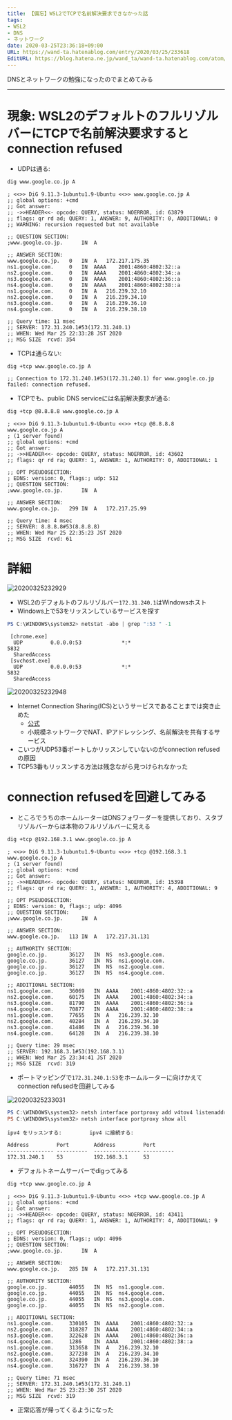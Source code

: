 ```yaml
---
title: 【備忘】WSL2でTCPで名前解決要求できなかった話
tags:
- WSL2
- DNS
- ネットワーク
date: 2020-03-25T23:36:18+09:00
URL: https://wand-ta.hatenablog.com/entry/2020/03/25/233618
EditURL: https://blog.hatena.ne.jp/wand_ta/wand-ta.hatenablog.com/atom/entry/26006613540463881
---
```



DNSとネットワークの勉強になったのでまとめてみる

-------------------------------------

# 現象: WSL2のデフォルトのフルリゾルバーにTCPで名前解決要求するとconnection refused #


- UDPは通る:

```sh
dig www.google.co.jp A
```

```
; <<>> DiG 9.11.3-1ubuntu1.9-Ubuntu <<>> www.google.co.jp A
;; global options: +cmd
;; Got answer:
;; ->>HEADER<<- opcode: QUERY, status: NOERROR, id: 63879
;; flags: qr rd ad; QUERY: 1, ANSWER: 9, AUTHORITY: 0, ADDITIONAL: 0
;; WARNING: recursion requested but not available

;; QUESTION SECTION:
;www.google.co.jp.		IN	A

;; ANSWER SECTION:
www.google.co.jp.	0	IN	A	172.217.175.35
ns1.google.com.		0	IN	AAAA	2001:4860:4802:32::a
ns2.google.com.		0	IN	AAAA	2001:4860:4802:34::a
ns3.google.com.		0	IN	AAAA	2001:4860:4802:36::a
ns4.google.com.		0	IN	AAAA	2001:4860:4802:38::a
ns1.google.com.		0	IN	A	216.239.32.10
ns2.google.com.		0	IN	A	216.239.34.10
ns3.google.com.		0	IN	A	216.239.36.10
ns4.google.com.		0	IN	A	216.239.38.10

;; Query time: 11 msec
;; SERVER: 172.31.240.1#53(172.31.240.1)
;; WHEN: Wed Mar 25 22:33:28 JST 2020
;; MSG SIZE  rcvd: 354
```


- TCPは通らない:

``` sh
dig +tcp www.google.co.jp A
```

```
;; Connection to 172.31.240.1#53(172.31.240.1) for www.google.co.jp failed: connection refused.
```


- TCPでも、public DNS serviceには名前解決要求が通る:


```sh
dig +tcp @8.8.8.8 www.google.co.jp A
```

```
; <<>> DiG 9.11.3-1ubuntu1.9-Ubuntu <<>> +tcp @8.8.8.8 www.google.co.jp A
; (1 server found)
;; global options: +cmd
;; Got answer:
;; ->>HEADER<<- opcode: QUERY, status: NOERROR, id: 43602
;; flags: qr rd ra; QUERY: 1, ANSWER: 1, AUTHORITY: 0, ADDITIONAL: 1

;; OPT PSEUDOSECTION:
; EDNS: version: 0, flags:; udp: 512
;; QUESTION SECTION:
;www.google.co.jp.		IN	A

;; ANSWER SECTION:
www.google.co.jp.	299	IN	A	172.217.25.99

;; Query time: 4 msec
;; SERVER: 8.8.8.8#53(8.8.8.8)
;; WHEN: Wed Mar 25 22:35:23 JST 2020
;; MSG SIZE  rcvd: 61
```


# 詳細 #

![20200325232929](../../../imgs/20200325232929.png)

- WSL2のデフォルトのフルリゾルバー`172.31.240.1`はWindowsホスト
- Windows上で53をリッスンしているサービスを探す

```powershell
PS C:\WINDOWS\system32> netstat -abo | grep ":53 " -1
```


```
 [chrome.exe]
  UDP         0.0.0.0:53             *:*                                    5832
  SharedAccess
 [svchost.exe]
  UDP         0.0.0.0:53             *:*                                    5832
  SharedAccess
```

![20200325232948](../../../imgs/20200325232948.png)

- Internet Connection Sharing(ICS)というサービスであることまでは突き止めた
    - [公式](https://support.microsoft.com/ja-jp/help/324286/how-to-set-up-internet-connection-sharing-in-windows-server-2003)
    - 小規模ネットワークでNAT、IPアドレッシング、名前解決を共有するサービス
- こいつがUDP53番ポートしかリッスンしていないのがconnection refusedの原因
- TCP53番もリッスンする方法は残念ながら見つけられなかった


# connection refusedを回避してみる #

- ところでうちのホームルーターはDNSフォワーダーを提供しており、スタブリゾルバーからは本物のフルリゾルバーに見える

```sh
dig +tcp @192.168.3.1 www.google.co.jp A
```

```
; <<>> DiG 9.11.3-1ubuntu1.9-Ubuntu <<>> +tcp @192.168.3.1 www.google.co.jp A
; (1 server found)
;; global options: +cmd
;; Got answer:
;; ->>HEADER<<- opcode: QUERY, status: NOERROR, id: 15398
;; flags: qr rd ra; QUERY: 1, ANSWER: 1, AUTHORITY: 4, ADDITIONAL: 9

;; OPT PSEUDOSECTION:
; EDNS: version: 0, flags:; udp: 4096
;; QUESTION SECTION:
;www.google.co.jp.		IN	A

;; ANSWER SECTION:
www.google.co.jp.	113	IN	A	172.217.31.131

;; AUTHORITY SECTION:
google.co.jp.		36127	IN	NS	ns3.google.com.
google.co.jp.		36127	IN	NS	ns1.google.com.
google.co.jp.		36127	IN	NS	ns2.google.com.
google.co.jp.		36127	IN	NS	ns4.google.com.

;; ADDITIONAL SECTION:
ns1.google.com.		36069	IN	AAAA	2001:4860:4802:32::a
ns2.google.com.		60175	IN	AAAA	2001:4860:4802:34::a
ns3.google.com.		81790	IN	AAAA	2001:4860:4802:36::a
ns4.google.com.		70877	IN	AAAA	2001:4860:4802:38::a
ns1.google.com.		77655	IN	A	216.239.32.10
ns2.google.com.		40284	IN	A	216.239.34.10
ns3.google.com.		41486	IN	A	216.239.36.10
ns4.google.com.		64128	IN	A	216.239.38.10

;; Query time: 29 msec
;; SERVER: 192.168.3.1#53(192.168.3.1)
;; WHEN: Wed Mar 25 23:34:41 JST 2020
;; MSG SIZE  rcvd: 319
```

- ポートマッピングで`172.31.240.1:53`をホームルーターに向けかえてconnection refusedを回避してみる

![20200325233031](../../../imgs/20200325233031.png)

```powershell
PS C:\WINDOWS\system32> netsh interface portproxy add v4tov4 listenaddress=172.31.240.1 listenport=53 connectaddress=192.168.3.1
PS C:\WINDOWS\system32> netsh interface portproxy show all
```

```
ipv4 をリッスンする:         ipv4 に接続する:

Address         Port        Address         Port
--------------- ----------  --------------- ----------
172.31.240.1    53          192.168.3.1     53

```

- デフォルトネームサーバーでdigってみる

```sh
dig +tcp www.google.co.jp A
```

```
; <<>> DiG 9.11.3-1ubuntu1.9-Ubuntu <<>> +tcp www.google.co.jp A
;; global options: +cmd
;; Got answer:
;; ->>HEADER<<- opcode: QUERY, status: NOERROR, id: 43411
;; flags: qr rd ra; QUERY: 1, ANSWER: 1, AUTHORITY: 4, ADDITIONAL: 9

;; OPT PSEUDOSECTION:
; EDNS: version: 0, flags:; udp: 4096
;; QUESTION SECTION:
;www.google.co.jp.		IN	A

;; ANSWER SECTION:
www.google.co.jp.	285	IN	A	172.217.31.131

;; AUTHORITY SECTION:
google.co.jp.		44055	IN	NS	ns1.google.com.
google.co.jp.		44055	IN	NS	ns4.google.com.
google.co.jp.		44055	IN	NS	ns3.google.com.
google.co.jp.		44055	IN	NS	ns2.google.com.

;; ADDITIONAL SECTION:
ns1.google.com.		330105	IN	AAAA	2001:4860:4802:32::a
ns2.google.com.		318287	IN	AAAA	2001:4860:4802:34::a
ns3.google.com.		322628	IN	AAAA	2001:4860:4802:36::a
ns4.google.com.		1286	IN	AAAA	2001:4860:4802:38::a
ns1.google.com.		313658	IN	A	216.239.32.10
ns2.google.com.		327238	IN	A	216.239.34.10
ns3.google.com.		324390	IN	A	216.239.36.10
ns4.google.com.		316727	IN	A	216.239.38.10

;; Query time: 71 msec
;; SERVER: 172.31.240.1#53(172.31.240.1)
;; WHEN: Wed Mar 25 23:23:30 JST 2020
;; MSG SIZE  rcvd: 319
```

- 正常応答が帰ってくるようになった
